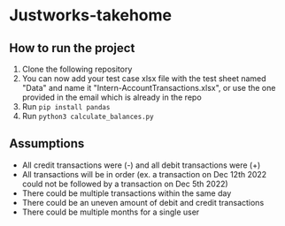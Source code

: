 # Justworks-takehome

## How to run the project ##
1. Clone the following repository
2. You can now add your test case xlsx file with the test sheet named "Data" and name it "Intern-AccountTransactions.xlsx", or use the one provided in the email which is already in the repo
3. Run <code>pip install pandas</code>
4. Run <code>python3 calculate_balances.py</code>

## Assumptions ##
* All credit transactions were (-) and all debit transactions were (+)
* All transactions will be in order (ex. a transaction on Dec 12th 2022 could not be followed by a transaction on Dec 5th 2022)
* There could be multiple transactions within the same day
* There could be an uneven amount of debit and credit transactions 
* There could be multiple months for a single user

